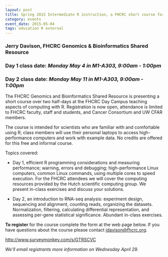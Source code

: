 ```yaml
---
layout: post
title: Spring 2015 Intermediate R instruction, a FHCRC short course for scientists
category: events
event_date: 2015-05-04
tags: education R external
---
```


### Jerry Davison, FHCRC Genomics & Bioinformatics Shared Resource

### **Day 1 class date:** *Monday May 4 in M1-A303, 9:00am - 1:00pm*

### **Day 2 class date:** *Monday May 11 in M1-A303, 9:00am - 1:00pm*


The FHCRC Genomics and Bioinformatics Shared Resource is presenting a
short course over two half-days at the FHCRC Day Campus teaching
aspects of computing with R. Registration is now open, attendance is
limited to FHCRC faculty, staff and students, and Cancer Consortium
and UW CFAR members.

The course is intended for scientists who are familiar with and
comfortable using R; class members will use their personal laptops to
access high-performance computers and work with example data. No
credits are offered for this free and informal course.

Topics covered:

- Day 1, efficient R programming considerations and measuring
  performance; warning, errors and debugging; high-performance Linux
  computers, common Linux commands, using multiple cores to speed
  execution. For the FHCRC attendees we will cover the computing
  resources provided by the Hutch scientific computing group. We
  present in-class exercises and discuss your solutions.

- Day 2, an introduction to RNA-seq analysis: experiment design,
  sequencing and alignment, counting reads, organizing the
  datasets. Normalization, filtering, calculating differential
  representation, and assessing per-gene statistical
  significance. Abundant in-class exercises.


**To register** for the course complete the form at the web
page below.  If you have questions about the course please contact
<jdavison@fhcrc.org>.

<http://www.surveymonkey.com/s/GTRSCVC>

*We'll email registrants more information on Wednesday April 29.*
